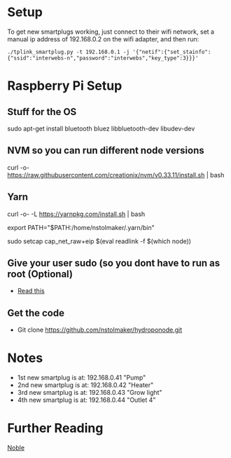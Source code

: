# Setup

To get new smartplugs working, just connect to their wifi network, set a manual ip address of 192.168.0.2 on the wifi adapter, and then run: 

`./tplink_smartplug.py -t 192.168.0.1 -j '{"netif":{"set_stainfo":{"ssid":"interwebs-n","password":"interwebs","key_type":3}}}'`


# Raspberry Pi Setup


## Stuff for the OS


sudo apt-get install bluetooth bluez libbluetooth-dev libudev-dev


## NVM so you can run different node versions

curl -o- https://raw.githubusercontent.com/creationix/nvm/v0.33.11/install.sh | bash

## Yarn

curl -o- -L https://yarnpkg.com/install.sh | bash

export PATH="$PATH:/home/nstolmaker/.yarn/bin"

sudo setcap cap_net_raw+eip $(eval readlink -f $(which node))


## Give your user sudo (so you dont have to run as root (Optional)

- [Read this](https://www.raspberrypi.org/forums/viewtopic.php?t=169079)

## Get the code

- Git clone https://github.com/nstolmaker/hydroponode.git

# Notes

- 1st new smartplug is at: 192.168.0.41 "Pump"
- 2nd new smartplug is at: 192.168.0.42 "Heater"
- 3rd new smartplug is at: 192.168.0.43 "Grow light"
- 4th new smartplug is at: 192.168.0.44 "Outlet 4"

# Further Reading
[Noble](https://github.com/abandonware/noble)